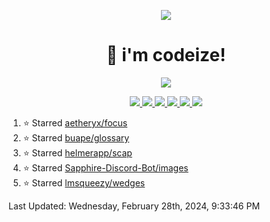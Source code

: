 <p align="center">
    <img src="https://avatars.githubusercontent.com/u/63158950?s=400&u=dd76c829ae30921e131dcbe7c830dc368e2d6e8a&v=4" />
</p>

<h1 align="center">
    👋 i'm codeize!
</h1>

<p align="center">
  <a href="https://skillicons.dev">
    <img align="center" src="https://skillicons.dev/icons?i=discord,bots,ts,nodejs,mysql,postgresql,react,nextjs,tailwindcss" />
  </a>
</p>

<p align="center">
  <a href="https://discord.com/users/668423998777982997">
    <img src="https://nocache.advaith.workers.dev?url=https://img.shields.io/endpoint?url=https://dev.discordprofiles.me/api/badge/status/668423998777982997?simple=true" />
    <img src="https://nocache.advaith.workers.dev?url=https://img.shields.io/endpoint?url=https://dev.discordprofiles.me/api/badge/vscode/668423998777982997" />
    <img src="https://nocache.advaith.workers.dev?url=https://img.shields.io/endpoint?url=https://dev.discordprofiles.me/api/badge/playing/668423998777982997" />
    <img src="https://nocache.advaith.workers.dev?url=https://img.shields.io/endpoint?url=https://dev.discordprofiles.me/api/badge/spotify/668423998777982997" />
    <img src="https://komarev.com/ghpvc/?username=codeize" />
    <img src="https://hits.link/hits?url=https%3A%2F%2Fgithub.com%2FCodeize" />
  </a>
</p>

<!--RECENT_ACTIVITY:start-->
1. ⭐ Starred [aetheryx/focus](https://github.com/aetheryx/focus)<br>
2. ⭐ Starred [buape/glossary](https://github.com/buape/glossary)<br>
3. ⭐ Starred [helmerapp/scap](https://github.com/helmerapp/scap)<br>
4. ⭐ Starred [Sapphire-Discord-Bot/images](https://github.com/Sapphire-Discord-Bot/images)<br>
5. ⭐ Starred [lmsqueezy/wedges](https://github.com/lmsqueezy/wedges)<br>
<!--RECENT_ACTIVITY:end-->

<!--RECENT_ACTIVITY:last_update-->
Last Updated: Wednesday, February 28th, 2024, 9:33:46 PM
<!--RECENT_ACTIVITY:last_update_end-->
